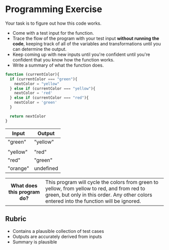 # Programming Exercise

Your task is to figure out how this code works.

* Come with a test input for the function.
* Trace the flow of the program with your test input **without running the code**, keeping track of all of the variables and transformations until you can determine the output.
* Keep coming up with new inputs until you're confident until you're confident that you know how the function works.
* Write a summary of what the function does.

```js
function (currentColor){
  if (currentColor === "green"){
    nextColor = "yellow"
  } else if (currentColor === "yellow"){
    nextColor = 'red'
  } else if (currentColor === "red"){
    nextColor = 'green'
  }

  return nextColor
}
```

| Input | Output |
| ----- | ------ |
|   "green"	    |    "yellow"
    | 
|   "yellow"	    |       "red" | 
|    "red"	   |     "green"   | 
| "orange"	|     undefined     |

<table>
  <tr>
    <th>What does this program do?</th>
    <td>This program will cycle the colors from green to yellow, from yellow to red, and from red to green, but only in this order. Any other colors entered into the function will be ignored.</td>
  </tr>
</table>

## Rubric

* Contains a plausible collection of test cases
* Outputs are accurately derived from inputs
* Summary is plausible

